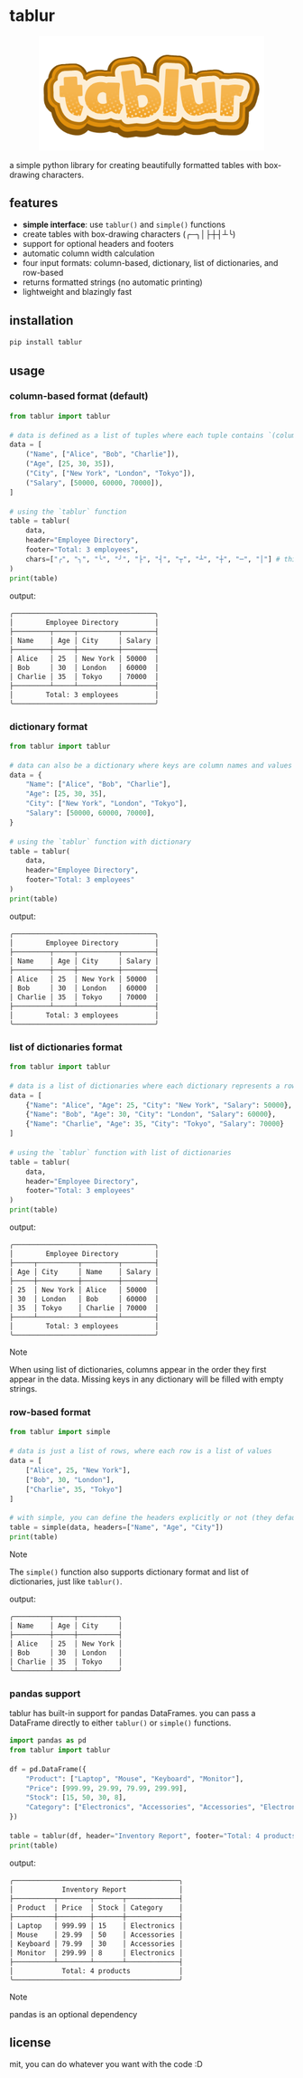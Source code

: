 # tablur

<div align="center">
  <img src="https://raw.githubusercontent.com/durocodes/tablur/main/logo.png" width="400" />
</div>

a simple python library for creating beautifully formatted tables with box-drawing characters.

## features

- **simple interface**: use `tablur()` and `simple()` functions
- create tables with box-drawing characters (╭─╮│├┼┤┴╰)
- support for optional headers and footers
- automatic column width calculation
- four input formats: column-based, dictionary, list of dictionaries, and row-based
- returns formatted strings (no automatic printing)
- lightweight and blazingly fast

## installation

```bash
pip install tablur
```

## usage

### column-based format (default)

```python
from tablur import tablur

# data is defined as a list of tuples where each tuple contains `(column_name, column_data)`
data = [
    ("Name", ["Alice", "Bob", "Charlie"]),
    ("Age", [25, 30, 35]),
    ("City", ["New York", "London", "Tokyo"]),
    ("Salary", [50000, 60000, 70000]),
]

# using the `tablur` function
table = tablur(
    data,
    header="Employee Directory",
    footer="Total: 3 employees",
    chars=["╭", "╮", "╰", "╯", "├", "┤", "┬", "┴", "┼", "─", "│"] # this is the default, make sure you use this format
)
print(table)
```

output:

```
╭───────────────────────────────────╮
│        Employee Directory         │
├─────────┬─────┬──────────┬────────┤
│ Name    │ Age │ City     │ Salary │
├─────────┼─────┼──────────┼────────┤
│ Alice   │ 25  │ New York │ 50000  │
│ Bob     │ 30  │ London   │ 60000  │
│ Charlie │ 35  │ Tokyo    │ 70000  │
├─────────┴─────┴──────────┴────────┤
│        Total: 3 employees         │
╰───────────────────────────────────╯
```

### dictionary format

```python
from tablur import tablur

# data can also be a dictionary where keys are column names and values are lists of data
data = {
    "Name": ["Alice", "Bob", "Charlie"],
    "Age": [25, 30, 35],
    "City": ["New York", "London", "Tokyo"],
    "Salary": [50000, 60000, 70000],
}

# using the `tablur` function with dictionary
table = tablur(
    data,
    header="Employee Directory",
    footer="Total: 3 employees"
)
print(table)
```

output:

```
╭───────────────────────────────────╮
│        Employee Directory         │
├─────────┬─────┬──────────┬────────┤
│ Name    │ Age │ City     │ Salary │
├─────────┼─────┼──────────┼────────┤
│ Alice   │ 25  │ New York │ 50000  │
│ Bob     │ 30  │ London   │ 60000  │
│ Charlie │ 35  │ Tokyo    │ 70000  │
├─────────┴─────┴──────────┴────────┤
│        Total: 3 employees         │
╰───────────────────────────────────╯
```

### list of dictionaries format

```python
from tablur import tablur

# data is a list of dictionaries where each dictionary represents a row
data = [
    {"Name": "Alice", "Age": 25, "City": "New York", "Salary": 50000},
    {"Name": "Bob", "Age": 30, "City": "London", "Salary": 60000},
    {"Name": "Charlie", "Age": 35, "City": "Tokyo", "Salary": 70000}
]

# using the `tablur` function with list of dictionaries
table = tablur(
    data,
    header="Employee Directory",
    footer="Total: 3 employees"
)
print(table)
```

output:

```
╭───────────────────────────────────╮
│        Employee Directory         │
├─────┬──────────┬─────────┬────────┤
│ Age │ City     │ Name    │ Salary │
├─────┼──────────┼─────────┼────────┤
│ 25  │ New York │ Alice   │ 50000  │
│ 30  │ London   │ Bob     │ 60000  │
│ 35  │ Tokyo    │ Charlie │ 70000  │
├─────┴──────────┴─────────┴────────┤
│        Total: 3 employees         │
╰───────────────────────────────────╯
```

> [!NOTE]
> When using list of dictionaries, columns appear in the order they first appear in the data. Missing keys in any dictionary will be filled with empty strings.

### row-based format

```python
from tablur import simple

# data is just a list of rows, where each row is a list of values
data = [
    ["Alice", 25, "New York"],
    ["Bob", 30, "London"],
    ["Charlie", 35, "Tokyo"]
]

# with simple, you can define the headers explicitly or not (they default to indices)
table = simple(data, headers=["Name", "Age", "City"])
print(table)
```

> [!NOTE]
> The `simple()` function also supports dictionary format and list of dictionaries, just like `tablur()`.

output:

```
╭─────────┬─────┬──────────╮
│ Name    │ Age │ City     │
├─────────┼─────┼──────────┤
│ Alice   │ 25  │ New York │
│ Bob     │ 30  │ London   │
│ Charlie │ 35  │ Tokyo    │
╰─────────┴─────┴──────────╯
```

### pandas support

tablur has built-in support for pandas DataFrames. you can pass a DataFrame directly to either `tablur()` or `simple()` functions.

```python
import pandas as pd
from tablur import tablur

df = pd.DataFrame({
    "Product": ["Laptop", "Mouse", "Keyboard", "Monitor"],
    "Price": [999.99, 29.99, 79.99, 299.99],
    "Stock": [15, 50, 30, 8],
    "Category": ["Electronics", "Accessories", "Accessories", "Electronics"]
})

table = tablur(df, header="Inventory Report", footer="Total: 4 products")
print(table)
```

output:

```
╭─────────────────────────────────────────╮
│            Inventory Report             │
├──────────┬────────┬───────┬─────────────┤
│ Product  │ Price  │ Stock │ Category    │
├──────────┼────────┼───────┼─────────────┤
│ Laptop   │ 999.99 │ 15    │ Electronics │
│ Mouse    │ 29.99  │ 50    │ Accessories │
│ Keyboard │ 79.99  │ 30    │ Accessories │
│ Monitor  │ 299.99 │ 8     │ Electronics │
├──────────┴────────┴───────┴─────────────┤
│            Total: 4 products            │
╰─────────────────────────────────────────╯
```

> [!NOTE]
> pandas is an optional dependency

## license

mit, you can do whatever you want with the code :D

